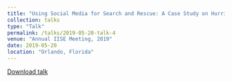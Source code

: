 ```yaml
---
title: "Using Social Media for Search and Rescue: A Case Study on Hurricane Harvey"
collection: talks
type: "Talk"
permalink: /talks/2019-05-20-talk-4
venue: "Annual IISE Meeting, 2019"
date: 2019-05-20
location: "Orlando, Florida"
---
```


[Download talk](http:///akrm3008.github.io/files/IISE_2019.pdf)
